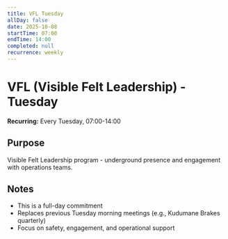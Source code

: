 ```yaml
---
title: VFL Tuesday
allDay: false
date: 2025-10-08
startTime: 07:00
endTime: 14:00
completed: null
recurrence: weekly
---
```


# VFL (Visible Felt Leadership) - Tuesday

**Recurring:** Every Tuesday, 07:00-14:00

## Purpose
Visible Felt Leadership program - underground presence and engagement with operations teams.

## Notes
- This is a full-day commitment
- Replaces previous Tuesday morning meetings (e.g., Kudumane Brakes quarterly)
- Focus on safety, engagement, and operational support
